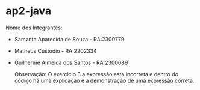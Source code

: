 # ap2-java

Nome dos Integrantes:
- Samanta Aparecida de Souza - RA:2300779
- Matheus Cústodio - RA:2202334
- Guilherme Almeida dos Santos - RA:2300689


  Observação: O exercicio 3 a expressão esta incorreta e dentro do código há uma explicação e a demonstração de uma expressão correta.

